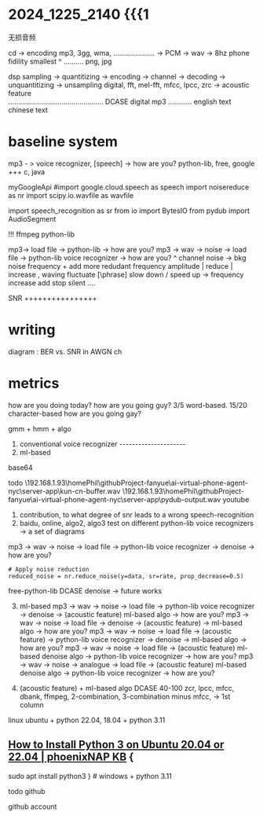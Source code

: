 # 2024_1225_2140 {{{1
无损音频

cd -> encoding mp3, 3gg, wma, ..................... -> PCM -> wav -> 8hz phone
fidility                                                             smallest
                                                        ^ ..........
png, jpg

dsp
sampling -> quantitizing -> encoding -> channel -> decoding -> unquantitizing -> unsampling
                                                            digital, fft, mel-fft, mfcc, lpcc, zrc -> acoustic feature             
                                                            ................................................
                                                            DCASE
                                                            digital mp3 ............
english text 
chinese text

# baseline system
mp3 - >                              voice recognizer, [speech] -> how are you?
python-lib, free, google 
+++  c, java

myGoogleApi
#import google.cloud.speech as speech
import noisereduce as nr
import scipy.io.wavfile as wavfile

import speech_recognition as sr 
from io import BytesIO
from pydub import AudioSegment

!!! ffmpeg python-lib

mp3-> load file -> python-lib -> how are you?
mp3 -> wav -> noise -> load file -> python-lib voice recognizer -> how are you?
                ^
channel noise -> bkg noise
        frequency + add more redudant frequency 
        amplitude | reduce | increase , waving fluctuate 
        [\phrase]
        slow down / speed up -> frequency increase
        add stop silent
        ....

SNR ++++++++++++++++ 
# writing
diagram : BER vs. SNR in AWGN ch

# metrics
how are you doing today?
how are you going guy?                       3/5 word-based. 15/20 character-based
how are you going gay?


gmm + hmm + algo
1. conventional voice recognizer ---------------------
2. ml-based

base64 

todo 
\\192.168.1.93\homePhil\githubProject-fanyue\ai-virtual-phone-agent-nyc\server-app\kun-cn-buffer.wav
\\192.168.1.93\homePhil\githubProject-fanyue\ai-virtual-phone-agent-nyc\server-app\pydub-output.wav youtube

1. contribution, to what degree of snr leads to a wrong speech-recognition
2. baidu, online, algo2, algo3
    test on different python-lib voice recognizers
   -> a set of diagrams
   
mp3 -> wav -> noise -> load file -> python-lib voice recognizer -> denoise -> how are you?
```
# Apply noise reduction
reduced_noise = nr.reduce_noise(y=data, sr=rate, prop_decrease=0.5)
```
free-python-lib
DCASE
denoise -> future works

3. ml-based
mp3 -> wav -> noise -> load file -> python-lib voice recognizer -> denoise -> (acoustic feature) ml-based algo -> how are you?
mp3 -> wav -> noise -> load file -> denoise -> (acoustic feature) -> ml-based algo -> how are you?
mp3 -> wav -> noise -> load file -> (acoustic feature) -> python-lib voice recognizer -> denoise ->  ml-based algo -> how are you?
mp3 -> wav -> noise -> load file -> (acoustic feature) ml-based denoise algo -> python-lib voice recognizer ->  how are you?
mp3 -> wav -> noise -> analogue -> load file -> (acoustic feature) ml-based denoise algo -> python-lib voice recognizer ->  how are you?

4. (acoustic feature) + ml-based algo
DCASE
40-100 zcr, lpcc, mfcc, dbank, ffmpeg, 2-combination, 3-combination
minus
mfcc, -> 1st column

linux ubuntu + python 
22.04, 18.04 + python 3.11
## [How to Install Python 3 on Ubuntu 20.04 or 22.04 | phoenixNAP KB](https://phoenixnap.com/kb/how-to-install-python-3-ubuntu) { 
sudo apt install python3
} #
windows + python 3.11

todo github

github account
